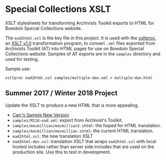 # Special Collections XSLT

XSLT stylesheets for transforming Archivists Toolkit exports to HTML for Bowdoin Special Collections website.

The `ead2html.xsl` is the key file in this project. It is used with the [xsltproc](http://xmlsoft.org/XSLT/xsltproc2.html), an [XSLT v1.0](https://www.w3.org/TR/xslt) transformation program, to convert `.xml` files exported from Archivists Toolkit (AT) into HTML pages for use on Bowdoin Special Collections website. Samples of AT exports are in the `samples` directory and used for testing.

Sample use:
```
xsltproc ead2html.xsl samples/multiple-dao.xml > multiple-dao.html
```

## Summer 2017 / Winter 2018 Project

Update the XSLT to produce a new HTML that is more appealing.

* [Carr's Sample New Version](https://draft-library.bowdoin.edu/arch/test/macmillan2.shtml)
* `samples/M118-ead.xml`: export from Archivist's Toolkit.
* `samples/macmillian/macmillian2.shtml`: the hoped for HTML translation.
* `samples/macmillian/macmillian.shtml`: the current HTML translation.
* `ead2html.xsl`: the new translation XSLT
* `ead2html-dev.xsl`: translation XSLT that wraps `ead2html.xsl` with local hosted includes rather than server side includes that are used on the production site. Use this to test in development.

